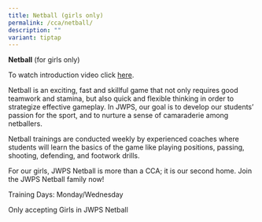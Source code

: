 ```yaml
---
title: Netball (girls only)
permalink: /cca/netball/
description: ""
variant: tiptap
---
```

<p><strong>Netball</strong> (for girls only)
<br>
</p>
<p>To watch introduction video click <a href="https://youtu.be/36TwXWy2Woc" rel="noopener noreferrer nofollow" target="_blank">here</a>.
<br>
</p>
<p>Netball is an exciting, fast and skillful game that not only requires
good teamwork and stamina, but also quick and flexible thinking in order
to strategize effective gameplay. In JWPS, our goal is to develop our students’
passion for the sport, and to nurture a sense of camaraderie among netballers.
<br>
</p>
<p>Netball trainings are conducted weekly by experienced coaches where students
will learn the basics of the game like playing positions, passing, shooting,
defending, and footwork drills.
<br>
</p>
<p>For our girls, JWPS Netball is more than a CCA; it is our second home.
Join the JWPS Netball family now!
<br>
</p>
<p>Training Days: Monday/Wednesday
<br>
</p>
<p>Only accepting Girls in JWPS Netball</p>